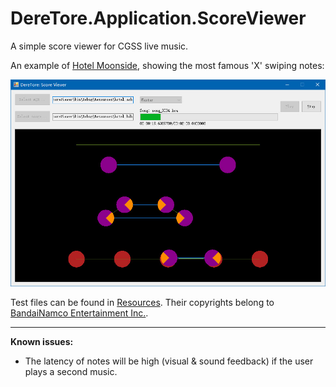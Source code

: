 ﻿# DereTore.Application.ScoreViewer

A simple score viewer for CGSS live music.

An example of [Hotel Moonside](http://www.project-imas.com/wiki/Hotel_Moonside), showing the most famous 'X' swiping notes:

![Hotel Moonside](sv-screenshot-1.jpg)

Test files can be found in [Resources](/Resources). Their copyrights belong to [BandaiNamco Entertainment Inc.](http://bandainamcoent.co.jp/).

------

**Known issues:**

- The latency of notes will be high (visual & sound feedback) if the user plays a second music.
